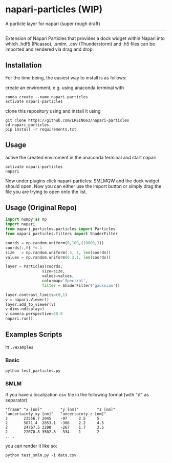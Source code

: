 # napari-particles (WIP)

A particle layer for napari (super rough draft)

----------------------------------

Extension of Napari Particles that provides a dock widget within Napari into which .hdf5 (Picasso), .smlm, .csv (Thunderstorm) and .h5 files can be imported and rendered via drag and drop. 

## Installation

For the time being, the easiest way to install is as follows: 

create an enviroment, e.g. using anaconda terminal with 

```
conda create --name napari-particles
activate napari-particles
```

clone this repository using and install it using 

```
git clone https://github.com/LREIN663/napari-particles
cd napari-particles
pip install -r requirements.txt
```

## Usage

active the created enviroment in the anaconda terminal and start napari

```
activate napari-particles
napari
```

Now under plugins click napari-particles: SMLMQW and the dock widget should open. Now you can either use the import button or simply drag the file you are trying to open onto the list.


## Usage (Original Repo)


```python
import numpy as np
import napari
from napari_particles.particles import Particles
from napari_particles.filters import ShaderFilter

coords = np.random.uniform(0,100,(10000,3))
coords[:,0] *=.1
size   = np.random.uniform(.4, 1, len(coords))
values = np.random.uniform(0.2,1, len(coords))

layer = Particles(coords,
                size=size,
                values=values,
                colormap='Spectral',
                filter = ShaderFilter('gaussian'))

layer.contrast_limits=(0,1)
v = napari.Viewer()
layer.add_to_viewer(v)
v.dims.ndisplay=3
v.camera.perspective=80.0
napari.run()

```





## Examples Scripts

in `./examples`

### Basic 

```
python test_particles.py
```


### SMLM

If you have a localization csv file in the following format (with "\t" as separator)

```
"frame" "x [nm]"        "y [nm]"        "z [nm]"        "uncertainty_xy [nm]"   "uncertainty_z [nm]"
2       23556.7 2045    -97     2.5     5
2       5871.4  2853.1  -306    2.2     4.5
2       24767.5 3298    -267    1.7     3.5
2       22070.8 3502.8  -334    1       2
....
```


you can render it like so:

```
python test_smlm.py -i data.csv
```
